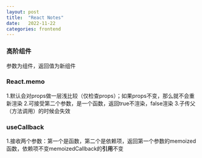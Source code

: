 ```yaml
---
layout: post
title:  "React Notes"
date:   2022-11-22
categories: frontend
---
```

### 高阶组件
参数为组件，返回值为新组件
### React.memo
1.默认会对props做一层浅比较（仅检查props）；如果props不变，那么就不会重新渲染
2.可接受第二个参数，是一个函数，返回true不渲染，false渲染
3.子传父（方法调用）的时候会失效
### useCallback
1.接收两个参数：第一个是函数，第二个是依赖项，返回第一个参数的memoized函数，依赖项不变memoizedCallback的**引用**不变
